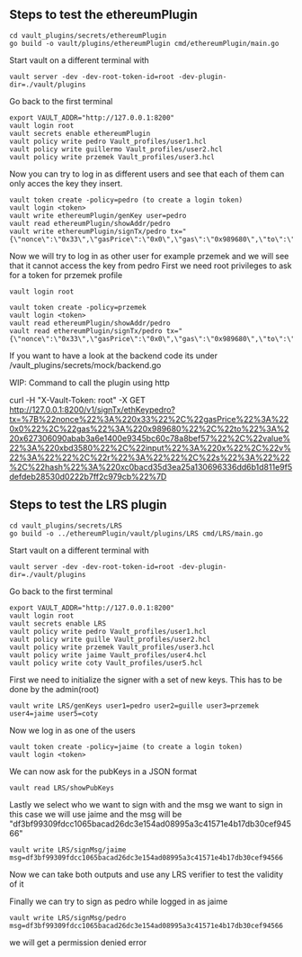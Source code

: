 ## Steps to test the ethereumPlugin
```
cd vault_plugins/secrets/ethereumPlugin
go build -o vault/plugins/ethereumPlugin cmd/ethereumPlugin/main.go
```

Start vault on a different terminal with 
```
vault server -dev -dev-root-token-id=root -dev-plugin-dir=./vault/plugins
```
Go back to the first terminal
```
export VAULT_ADDR="http://127.0.0.1:8200"
vault login root
vault secrets enable ethereumPlugin
vault policy write pedro Vault_profiles/user1.hcl 
vault policy write guillermo Vault_profiles/user2.hcl 
vault policy write przemek Vault_profiles/user3.hcl
```

Now you can try to log in as different users and see that each of them can only acces the key they insert.
```
vault token create -policy=pedro (to create a login token)
vault login <token>
vault write ethereumPlugin/genKey user=pedro
vault read ethereumPlugin/showAddr/pedro
vault write ethereumPlugin/signTx/pedro tx="{\"nonce\":\"0x33\",\"gasPrice\":\"0x0\",\"gas\":\"0x989680\",\"to\":\"0x627306090abab3a6e1400e9345bc60c78a8bef57\",\"value\":\"0xbd3580\",\"input\":\"0x\",\"v\":\"\",\"r\":\"\",\"s\":\"\",\"hash\":\"0xc0bacd35d3ea25a130696336dd6b1d811e9f5defdeb28530d0222b7ff2c979cb\"}"
```


Now we will try to log in as other user for example przemek and we will see that it cannot access the key from pedro
First we need root privileges to ask for a token for przemek profile
```
vault login root
```
```
vault token create -policy=przemek
vault login <token>
vault read ethereumPlugin/showAddr/pedro
vault read ethereumPlugin/signTx/pedro tx="{\"nonce\":\"0x33\",\"gasPrice\":\"0x0\",\"gas\":\"0x989680\",\"to\":\"0x627306090abab3a6e1400e9345bc60c78a8bef57\",\"value\":\"0xbd3580\",\"input\":\"0x\",\"v\":\"\",\"r\":\"\",\"s\":\"\",\"hash\":\"0xc0bacd35d3ea25a130696336dd6b1d811e9f5defdeb28530d0222b7ff2c979cb\"}"
```

If you want to have a look at the backend code its under /vault_plugins/secrets/mock/backend.go


WIP: Command to call the plugin using http

curl -H "X-Vault-Token: root" -X GET  http://127.0.0.1:8200/v1/signTx/ethKeypedro?tx=%7B%22nonce%22%3A%220x33%22%2C%22gasPrice%22%3A%220x0%22%2C%22gas%22%3A%220x989680%22%2C%22to%22%3A%220x627306090abab3a6e1400e9345bc60c78a8bef57%22%2C%22value%22%3A%220xbd3580%22%2C%22input%22%3A%220x%22%2C%22v%22%3A%22%22%2C%22r%22%3A%22%22%2C%22s%22%3A%22%22%2C%22hash%22%3A%220xc0bacd35d3ea25a130696336dd6b1d811e9f5defdeb28530d0222b7ff2c979cb%22%7D

## Steps to test the LRS plugin 
```
cd vault_plugins/secrets/LRS
go build -o ../ethereumPlugin/vault/plugins/LRS cmd/LRS/main.go
```
Start vault on a different terminal with 
```
vault server -dev -dev-root-token-id=root -dev-plugin-dir=./vault/plugins
```
Go back to the first terminal
```
export VAULT_ADDR="http://127.0.0.1:8200"
vault login root
vault secrets enable LRS
vault policy write pedro Vault_profiles/user1.hcl 
vault policy write guille Vault_profiles/user2.hcl 
vault policy write przemek Vault_profiles/user3.hcl
vault policy write jaime Vault_profiles/user4.hcl 
vault policy write coty Vault_profiles/user5.hcl
```
First we need to initialize the signer with a set of new keys. This has to be done by the admin(root)
```
vault write LRS/genKeys user1=pedro user2=guille user3=przemek user4=jaime user5=coty
```
Now we log in as one of the users
```
vault token create -policy=jaime (to create a login token)
vault login <token>
```
We can now ask for the pubKeys in a JSON format
```
vault read LRS/showPubKeys
```
Lastly we select who we want to sign with and the msg we want to sign in this case we will use jaime and the msg will be "df3bf99309fdcc1065bacad26dc3e154ad08995a3c41571e4b17db30cef94566"
```
vault write LRS/signMsg/jaime msg=df3bf99309fdcc1065bacad26dc3e154ad08995a3c41571e4b17db30cef94566
```
Now we can take both outputs and use any LRS verifier to test the validity of it

Finally we can try to sign as pedro while logged in as jaime
```
vault write LRS/signMsg/pedro msg=df3bf99309fdcc1065bacad26dc3e154ad08995a3c41571e4b17db30cef94566
```
we will get a permission denied error

